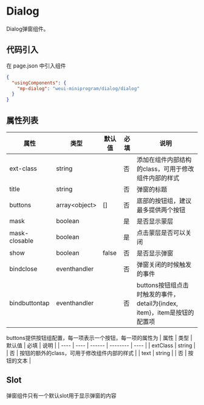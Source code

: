 # Dialog
Dialog弹窗组件。

## 代码引入
在 page.json 中引入组件
```json
{
  "usingComponents": {
    "mp-dialog": "weui-miniprogram/dialog/dialog"
  }
}
```


## 属性列表
| 属性 | 类型 | 默认值 | 必填 | 说明 |
| ---- | ---- | ------ | -------- | ---- |
| ext-class | string |  | 否 | 添加在组件内部结构的class，可用于修改组件内部的样式 |
| title | string |  | 否 | 弹窗的标题 |
| buttons | array\<object\> | [] | 否 | 底部的按钮组，建议最多提供两个按钮 |
| mask | boolean |  | 是 | 是否显示蒙层 |
| mask-closable | boolean |  | 是 | 点击蒙层是否可以关闭 |
| show | boolean | false | 否 | 是否显示弹窗 |
| bindclose | eventhandler |  | 否 | 弹窗关闭的时候触发的事件 |
| bindbuttontap | eventhandler |  | 否 | buttons按钮组点击时触发的事件，detail为{index, item}，item是按钮的配置项 |

buttons提供按钮组配置，每一项表示一个按钮，每一项的属性为
| 属性 | 类型 | 默认值 | 必填 | 说明 |
| ---- | ---- | ------ | -------- | ---- |
| extClass | string |  | 否 | 按钮的额外的class，可用于修改组件内部的样式 |
| text | string |  | 否 | 按钮的文本 |

## Slot
弹窗组件只有一个默认slot用于显示弹窗的内容
